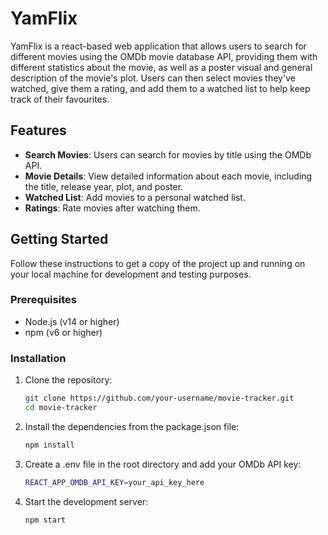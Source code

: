 # YamFlix

YamFlix is a react-based web application that allows users to search for different movies using the OMDb movie database API, providing them with different statistics about the movie, as well as a poster visual and general description of the movie's plot. Users can then select movies they've watched, give them a rating, and add them to a watched list to help keep track of their favourites.

## Features

- **Search Movies**: Users can search for movies by title using the OMDb API.
- **Movie Details**: View detailed information about each movie, including the title, release year, plot, and poster.
- **Watched List**: Add movies to a personal watched list.
- **Ratings**: Rate movies after watching them.

## Getting Started

Follow these instructions to get a copy of the project up and running on your local machine for development and testing purposes.

### Prerequisites

- Node.js (v14 or higher)
- npm (v6 or higher)

### Installation

1. Clone the repository:

   ```sh
   git clone https://github.com/your-username/movie-tracker.git
   cd movie-tracker
   ```

2. Install the dependencies from the package.json file:

   ```sh
   npm install
   ```

3. Create a .env file in the root directory and add your OMDb API key:

   ```sh
   REACT_APP_OMDB_API_KEY=your_api_key_here
   ```

4. Start the development server:

   ```sh
   npm start
   ```
